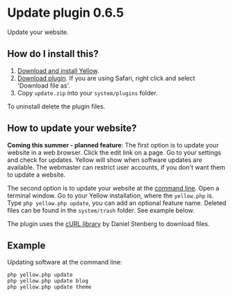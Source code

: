 Update plugin 0.6.5
===================
Update your website.

How do I install this?
----------------------
1. [Download and install Yellow](https://github.com/datenstrom/yellow/).
2. [Download plugin](https://github.com/datenstrom/yellow-plugins/raw/master/zip/update.zip). If you are using Safari, right click and select 'Download file as'.
3. Copy `update.zip` into your `system/plugins` folder.

To uninstall delete the plugin files.

How to update your website?
---------------------------
**Coming this summer - planned feature**: The first option is to update your website in a web browser. Click the edit link on a page. Go to your settings and check for updates. Yellow will show when software updates are available. The webmaster can restrict user accounts, if you don't want them to update a website. 

The second option is to update your website at the [command line](https://github.com/datenstrom/yellow-plugins/tree/master/commandline). Open a terminal window. Go to your Yellow installation, where the `yellow.php` is. Type `php yellow.php update`, you can add an optional feature name. Deleted files can be found in the `system/trash` folder. See example below.

The plugin uses the [cURL library](https://github.com/bagder/curl) by Daniel Stenberg to download files.

Example
-------
Updating software at the command line:
 
`php yellow.php update`  
`php yellow.php update blog`  
`php yellow.php update theme`  
